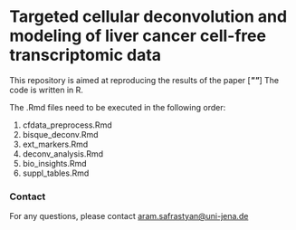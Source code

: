 # Targeted cellular deconvolution and modeling of liver cancer cell-free transcriptomic data

This repository is aimed at reproducing the results of the paper [***""***] The code is written in R. 

The .Rmd files need to be executed in the following order:

1. cfdata_preprocess.Rmd
2. bisque_deconv.Rmd
3. ext_markers.Rmd
4. deconv_analysis.Rmd
5. bio_insights.Rmd
6. suppl_tables.Rmd

### Contact
For any questions, please contact <aram.safrastyan@uni-jena.de>

